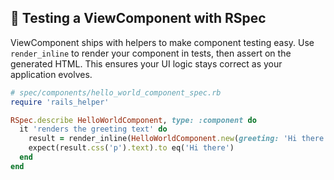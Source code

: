 ## 🔧 Testing a ViewComponent with RSpec

ViewComponent ships with helpers to make component testing easy. Use `render_inline` to render your component in tests, then assert on the generated HTML. This ensures your UI logic stays correct as your application evolves.

```ruby
# spec/components/hello_world_component_spec.rb
require 'rails_helper'

RSpec.describe HelloWorldComponent, type: :component do
  it 'renders the greeting text' do
    result = render_inline(HelloWorldComponent.new(greeting: 'Hi there'))
    expect(result.css('p').text).to eq('Hi there')
  end
end
```